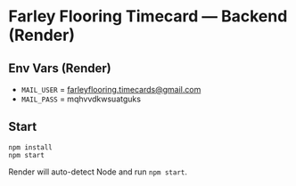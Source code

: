 # Farley Flooring Timecard — Backend (Render)

## Env Vars (Render)
- `MAIL_USER` = farleyflooring.timecards@gmail.com
- `MAIL_PASS` = mqhvvdkwsuatguks

## Start
```
npm install
npm start
```
Render will auto-detect Node and run `npm start`.
